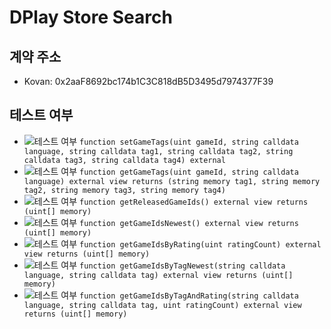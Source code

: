 # DPlay Store Search

## 계약 주소
- Kovan: 0x2aaF8692bc174b1C3C818dB5D3495d7974377F39

## 테스트 여부
- ![테스트 여부](https://img.shields.io/badge/테스트%20여부-yes-brightgreen.svg) `function setGameTags(uint gameId, string calldata language, string calldata tag1, string calldata tag2, string calldata tag3, string calldata tag4) external`
- ![테스트 여부](https://img.shields.io/badge/테스트%20여부-yes-brightgreen.svg) `function getGameTags(uint gameId, string calldata language) external view returns (string memory tag1, string memory tag2, string memory tag3, string memory tag4)`
- ![테스트 여부](https://img.shields.io/badge/테스트%20여부-no-red.svg) `function getReleasedGameIds() external view returns (uint[] memory)`
- ![테스트 여부](https://img.shields.io/badge/테스트%20여부-yes-brightgreen.svg) `function getGameIdsNewest() external view returns (uint[] memory)`
- ![테스트 여부](https://img.shields.io/badge/테스트%20여부-no-red.svg) `function getGameIdsByRating(uint ratingCount) external view returns (uint[] memory)`
- ![테스트 여부](https://img.shields.io/badge/테스트%20여부-no-red.svg) `function getGameIdsByTagNewest(string calldata language, string calldata tag) external view returns (uint[] memory)`
- ![테스트 여부](https://img.shields.io/badge/테스트%20여부-no-red.svg) `function getGameIdsByTagAndRating(string calldata language, string calldata tag, uint ratingCount) external view returns (uint[] memory)`